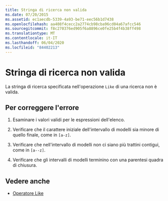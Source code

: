 ```yaml
---
title: Stringa di ricerca non valida
ms.date: 07/20/2015
ms.assetid: ec1aecdb-5339-4a93-be71-eec56b1d7438
ms.openlocfilehash: aa408f4cecc2a2774cb98cba96cd04a67afcc546
ms.sourcegitcommit: f8c270376ed905f6a8896ce0fe25b4f4b38ff498
ms.translationtype: MT
ms.contentlocale: it-IT
ms.lasthandoff: 06/04/2020
ms.locfileid: "84402213"
---
```

# <a name="invalid-pattern-string"></a>Stringa di ricerca non valida
La stringa di ricerca specificata nell'operazione `Like` di una ricerca non è valida.  
  
## <a name="to-correct-this-error"></a>Per correggere l'errore  
  
1. Esaminare i valori validi per le espressioni dell'elenco.  
  
2. Verificare che il carattere iniziale dell'intervallo di modelli sia minore di quello finale, come in `[a-z]`.  
  
3. Verificare che nell'intervallo di modelli non ci siano più trattini contigui, come in `[a--z]`.  
  
4. Verificare che gli intervalli di modelli terminino con una parentesi quadra di chiusura.  
  
## <a name="see-also"></a>Vedere anche

- [Operatore Like](../language-reference/operators/like-operator.md)
